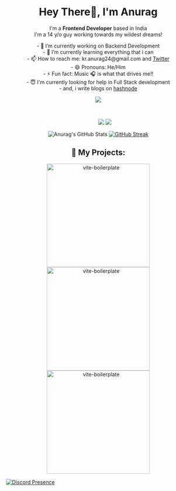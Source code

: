 <h1 align="center">Hey There👋, I'm Anurag</h1>

<p align="center">
    I'm a <strong>Frontend Developer</strong> based in India <br>
    I'm a 14 y/o guy working towards my wildest dreams!    
</p>
  
<p align="center">    
- 🔭 I’m currently working on Backend Development <br>
- 🌱 I’m currently learning everything that i can<br>
- 📫 How to reach me: kr.anurag24@gmail.com and <a href="https://twitter.com/kr_anurag_">Twitter</a> <br>
- 😄 Pronouns: He/Him <br>
- ⚡ Fun fact: Music 🎧 is what that drives me!!  <br>
- 😇 I'm currently looking for help in Full Stack development <br>
- and, i write blogs on <a href='#'>hashnode</a>
</p>

<p align="center">
<img src="https://raw.githubusercontent.com/seanprashad/slackmoji/master/emoji/blob/blob-dundundun-gif.gif" />
</p>

<p align='center'>
    <img src="https://komarev.com/ghpvc/?username=kr-anurag" alt="">
    <a href="https://twitter.com/kr_anurag_"><img src="https://img.shields.io/twitter/follow/kr_anurag_?color=black&label=Follow%20me-Twitter&style=for-the-badge" alt=""></a>
</p>

<p align='center'>
  <img src="https://img.shields.io/badge/JavaScript-323330?style=for-the-badge&amp;logo=javascript&amp;logoColor=F7DF1E" alt=""> <img src="https://img.shields.io/badge/json-5E5C5C?style=for-the-badge&amp;logo=json&amp;logoColor=white" alt=""> <img src="https://img.shields.io/badge/npm-CB3837?style=for-the-badge&amp;logo=npm&amp;logoColor=white" alt=""> <img src="https://img.shields.io/badge/Sass-CC6699?style=for-the-badge&amp;logo=sass&amp;logoColor=white" alt=""> <img src="https://img.shields.io/badge/React-20232A?style=for-the-badge&amp;logo=react&amp;logoColor=61DAFB" alt=""> <img src="https://img.shields.io/badge/Tailwind_CSS-38B2AC?style=for-the-badge&amp;logo=tailwind-css&amp;logoColor=white" alt=""> <img src="https://img.shields.io/badge/fastapi-109989?style=for-the-badge&amp;logo=FASTAPI&amp;logoColor=white" alt=""> <img src="https://img.shields.io/badge/next.js-000000?style=for-the-badge&amp;logo=nextdotjs&amp;logoColor=white" alt=""> <img src="https://img.shields.io/badge/firebase-ffca28?style=for-the-badge&amp;logo=firebase&amp;logoColor=black" alt=""> <img src="https://img.shields.io/badge/TypeScript-007ACC?style=for-the-badge&logo=typescript&logoColor=white" /> <img src="https://img.shields.io/badge/Yarn-2C8EBB?style=for-the-badge&logo=yarn&logoColor=white" />
</p>



<p align='center'><img src="https://github-readme-stats.vercel.app/api?username=kr-anurag&amp;show_icons=true&amp;theme=midnight-purple" alt="Anurag&#39;s GitHub Stats"> <a href="https://git.io/streak-stats"><img src="http://github-readme-streak-stats.herokuapp.com?user=kr-anurag&theme=radical" alt="GitHub Streak"></a></p>

<h2 align="center">📁 My Projects:</h2>
    
<p align='center'>
<center>
<a href="https://github.com/avneesh0612/Orbits-UI"><img width="282" src="https://denvercoder1-github-readme-stats.vercel.app/api/pin/?username=avneesh0612&repo=Orbits-Ui&theme=react&bg_color=1F222E&title_color=8FBCBB&icon_color=F8D866&hide_border=true&show_icons=false" alt="vite-boilerplate"></a>  
<a href="https://github.com/kr-anurag/formie"><img width="282" src="https://denvercoder1-github-readme-stats.vercel.app/api/pin/?username=kr-anurag&repo=formie&theme=react&bg_color=1F222E&title_color=8FBCBB&icon_color=F8D866&hide_border=true&show_icons=false" alt="vite-boilerplate"></a>   
<a href="https://github.com/kr-anurag/gradient-deck"><img width="282" src="https://denvercoder1-github-readme-stats.vercel.app/api/pin/?username=kr-anurag&repo=gradient-deck&theme=react&bg_color=1F222E&title_color=8FBCBB&icon_color=F8D866&hide_border=true&show_icons=false" alt="vite-boilerplate"></a>    
 </center>
</p>

[![Discord Presence](https://lanyard.cnrad.dev/api/849171428497424404
                            )](https://discord.com/users/849171428497424404)
                           
<!--START_SECTION:waka--><!--END_SECTION:waka-->

